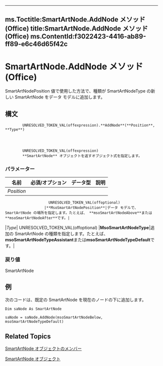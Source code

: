 

---
ms.Toctitle:SmartArtNode.AddNode メソッド (Office)
title:SmartArtNode.AddNode メソッド (Office)
ms.ContentId:f3022423-4416-ab89-ff89-e6c46d65f42c
---
# SmartArtNode.AddNode メソッド (Office)




SmartArtNodePosition 値で使用した方法で、種類が SmartArtNodeType の新しい SmartArtNode をデータ モデルに追加します。

## 構文

            UNRESOLVED_TOKEN_VAL(offexpression).**AddNode**(**Position**, **Type**)




            UNRESOLVED_TOKEN_VAL(offexpression)
            **SmartArtNode** オブジェクトを返すオブジェクト式を指定します。

### パラメーター

|**名前**|**必須/オプション**|**データ型**|**説明**|
|---|---|---|---|
|*Position*|
                        UNRESOLVED_TOKEN_VAL(offoptional)
                      |**MsoSmartArtNodePosition**|データ モデルで、SmartArtNode の場所を指定します。たとえば、 **msoSmartArtNodeAbove**または**msoSmartArtNodeAfter**です。|
|*Type*|
                        UNRESOLVED_TOKEN_VAL(offoptional)
                      |**MsoSmartArtNodeType**|追加の SmartArtNode の種類を指定します。たとえば、 **msoSmartArtNodeTypeAssistant**または**msoSmartArtNodeTypeDefault**です。|



### 戻り値
SmartArtNode





## 例
次のコードは、既定の SmartArtNode を現在のノードの下に追加します。

```vba
Dim saNode As SmartArtNode 
 
saNode = saNode.AddNode(msoSmartArtNodeBelow, msoSmartArtNodeTypeDefault)
```




## Related Topics

[SmartArtNode オブジェクトのメンバー](8472d586-87ed-2dd7-054b-e821f1738e3c.md)

[SmartArtNode オブジェクト](3987d02d-beb1-8ce0-acbb-3fc0a05b2341.md)




